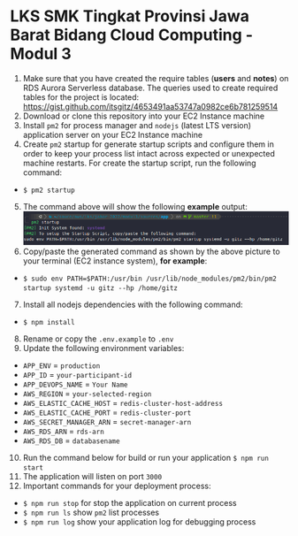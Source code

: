 # LKS SMK Tingkat Provinsi Jawa Barat Bidang Cloud Computing - Modul 3
1. Make sure that you have created the require tables (**users** and **notes**) on RDS Aurora Serverless database. The queries used to create required tables for the project is located: https://gist.github.com/itsgitz/4653491aa53747a0982ce6b781259514
2. Download or clone this repository into your EC2 Instance machine
3. Install `pm2` for process manager and `nodejs` (latest LTS version) application server on your EC2 Instance machine
4. Create `pm2` startup for generate startup scripts and configure them in order to keep your process list intact across expected or unexpected machine restarts. For create the startup script, run the following command:
* `$ pm2 startup`
5. The command above will show the following **example** output:
![alt text](./example-startup.png "Example")
6. Copy/paste the generated command as shown by the above picture to your terminal (EC2 instance system), **for example**:
* `$ sudo env PATH=$PATH:/usr/bin /usr/lib/node_modules/pm2/bin/pm2 startup systemd -u gitz --hp /home/gitz`
7. Install all nodejs dependencies with the following command:
* `$ npm install`
8. Rename or copy the `.env.example` to `.env`
9. Update the following environment variables:
* `APP_ENV` = `production`
* `APP_ID` = `your-participant-id`
* `APP_DEVOPS_NAME` = `Your Name`
* `AWS_REGION` = `your-selected-region`
* `AWS_ELASTIC_CACHE_HOST` = `redis-cluster-host-address`
* `AWS_ELASTIC_CACHE_PORT` = `redis-cluster-port`
* `AWS_SECRET_MANAGER_ARN` = `secret-manager-arn`
* `AWS_RDS_ARN` = `rds-arn`
* `AWS_RDS_DB` = `databasename`
10. Run the command below for build or run your application
	`$ npm run start`
11. The application will listen on port `3000`
12. Important commands for your deployment process:
* `$ npm run stop` for stop the application on current process
* `$ npm run ls` show `pm2` list processes
* `$ npm run log` show your application log for debugging process
